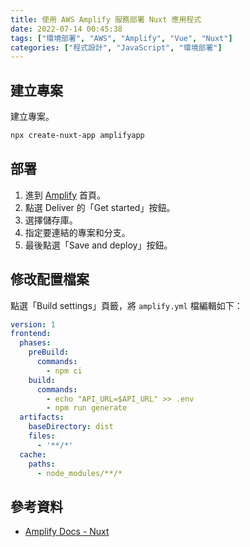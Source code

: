 ```yaml
---
title: 使用 AWS Amplify 服務部署 Nuxt 應用程式
date: 2022-07-14 00:45:38
tags: ["環境部署", "AWS", "Amplify", "Vue", "Nuxt"]
categories: ["程式設計", "JavaScript", "環境部署"]
---
```


## 建立專案

建立專案。

```bash
npx create-nuxt-app amplifyapp
```

## 部署

1. 進到 [Amplify](https://ap-northeast-2.console.aws.amazon.com/amplify/home) 首頁。
2. 點選 Deliver 的「Get started」按鈕。
3. 選擇儲存庫。
4. 指定要連結的專案和分支。
5. 最後點選「Save and deploy」按鈕。

## 修改配置檔案

點選「Build settings」頁籤，將 `amplify.yml` 檔編輯如下：

```yaml
version: 1
frontend:
  phases:
    preBuild:
      commands:
        - npm ci
    build:
      commands:
        - echo "API_URL=$API_URL" >> .env 
        - npm run generate
  artifacts:
    baseDirectory: dist
    files:
      - '**/*'
  cache:
    paths:
      - node_modules/**/*
```

## 參考資料

- [Amplify Docs - Nuxt](https://docs.amplify.aws/guides/hosting/nuxt/q/platform/js/)
